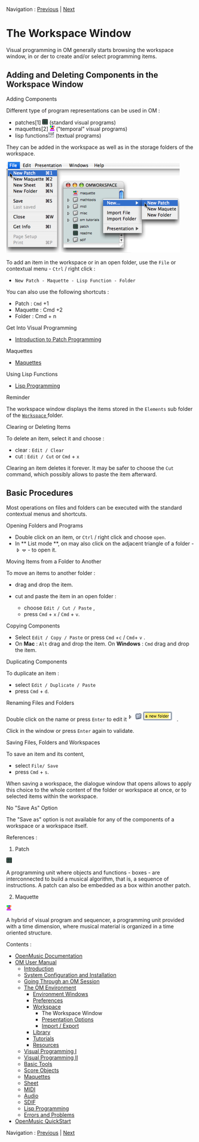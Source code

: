 Navigation : [Previous](Workspace "page précédente\(Workspace\)")
| [Next](WS-Presentation "Next\(Presentation
Options\)")


# The Workspace Window

Visual programming in OM generally starts browsing the workspace window, in or
der to create and/or select programming items.

## Adding and Deleting Components in the Workspace Window

Adding Components

Different type of program representations can be used in OM :

  * patches[1] ![](../res/patch_icon.png) (standard visual programs)
  * maquettes[2] ![](../res/maqutte_icon.png) ("temporal" visual programs)
  * lisp functions![](../res/lispfunction_icon.png) (textual programs) 

They can be added in the workspace as well as in the storage folders of the
workspace.

![](../res/new.png)

To add an item in the workspace or in an open folder, use the `File` or
contextual menu - `Ctrl` / right click :

  * `New Patch - Maquette - Lisp Function - Folder`

You can also use the following shortcuts :

  * Patch : `Cmd` +1
  * Maquette : Cmd +2
  * Folder : Cmd + n

Get Into Visual Programming

  * [Introduction to Patch Programming](ProgrammingIntro)

Maquettes

  * [Maquettes](Maquettes)

Using Lisp Functions

  * [Lisp Programming](Lisp)

Reminder

The workspace window displays the items stored in the `Elements` sub folder of
the [ `Workspace` ](Workspace\(s\)) folder.

Clearing or Deleting Items

To delete an item, select it and choose :

  * clear : `Edit / Clear`
  * cut : `Edit / Cut` or `Cmd` \+ `x`

Clearing an item deletes it forever. It may be safer to choose the `Cut`
command, which possibly allows to paste the item afterward.

## Basic Procedures

Most operations on files and folders can be executed with the standard
contextual menus and shortcuts.

Opening Folders and Programs

  * Double click on an item, or `Ctrl` / right click and choose `open`.
  * In ** List mode **, on may also click on the adjacent triangle of a folder -![](../res/triangle-closed_icon.png) ![](../res/triangle-open_icon.png) - to open it.

Moving Items from a Folder to Another

To move an items to another folder :

  * drag and drop the item.

  * cut and paste the item in an open folder : 

    * choose `Edit / Cut / Paste` ,
    * press `Cmd` \+ `x` / `Cmd` \+ `v`.

Copying Components

  * Select `Edit / Copy / Paste` or press `Cmd` +`c`  / `Cmd`\+ `v` .
  * On **Mac** : `Alt` drag and drop the item. On **Windows** :  `Cmd` drag and drop the item.

Duplicating Components

To duplicate an item :

  * select `Edit / Duplicate / Paste`
  * press `Cmd` \+ `d`.

Renaming Files and Folders

Double click on the name or press `Enter` to edit it
![](../res/rename_icon.png) .

Click in the window or press `Enter` again to validate.

Saving Files, Folders and Workspaces

To save an item and its content,

  * select `File/ Save`
  * press `Cmd` \+ `s`. 

When saving a workspace, the dialogue window that opens allows to apply this
choice to the whole content of the folder or workspace at once, or to selected
items within the workspace.

No "Save As" Option

The "Save as" option is not available for any of the components of a workspace
or a workspace itself.

References :

  1. Patch

![](../res/patch_icon.png)

A programming unit where objects and functions - boxes - are interconnected to
build a musical algorithm, that is, a sequence of instructions. A patch can
also be embedded as a box within another patch.

  2. Maquette

![](../res/maqutte_icon.png)

A hybrid of visual program and sequencer, a programming unit provided with a
time dimension, where musical material is organized in a time oriented
structure.

Contents :

  * [OpenMusic Documentation](OM-Documentation)
  * [OM User Manual](OM-User-Manual)
    * [Introduction](00-Contents)
    * [System Configuration and Installation](Installation)
    * [Going Through an OM Session](Goingthrough)
    * [The OM Environment](Environment)
      * [Environment Windows](MainWindows)
      * [Preferences](Preferences)
      * [Workspace](Workspace)
        * The Workspace Window
        * [Presentation Options](WS-Presentation)
        * [Import / Export](WS-ImportExport)
      * [Library](Library)
      * [Tutorials](Tutorials)
      * [Resources](resources)
    * [Visual Programming I](BasicVisualProgramming)
    * [Visual Programming II](AdvancedVisualProgramming)
    * [Basic Tools](BasicObjects)
    * [Score Objects](ScoreObjects)
    * [Maquettes](Maquettes)
    * [Sheet](Sheet)
    * [MIDI](MIDI)
    * [Audio](Audio)
    * [SDIF](SDIF)
    * [Lisp Programming](Lisp)
    * [Errors and Problems](errors)
  * [OpenMusic QuickStart](QuickStart-Chapters)

Navigation : [Previous](Workspace "page précédente\(Workspace\)")
| [Next](WS-Presentation "Next\(Presentation
Options\)")

